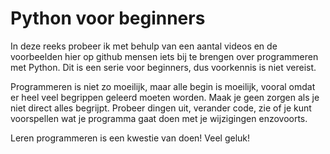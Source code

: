 # Python voor beginners

In deze reeks probeer ik met behulp van een aantal videos en de voorbeelden hier op github mensen iets bij te brengen over programmeren met Python. Dit is een serie voor beginners, dus voorkennis is niet vereist. 

Programmeren is niet zo moeilijk, maar alle begin is moeilijk, vooral omdat er heel veel begrippen geleerd moeten worden. Maak je geen zorgen als je niet direct alles begrijpt. Probeer dingen uit, verander code, zie of je kunt voorspellen wat je programma gaat doen met je wijzigingen enzovoorts.

Leren programmeren is een kwestie van doen! Veel geluk! 
